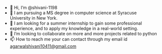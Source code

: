 - 👋 Hi, I’m @shivani-1198
- 👀 I am pursuing a MS degree in computer science at Syracuse University in New York. 
- 🌱 I am looking for a summer internship to gain some professional experience, and to apply my knowledge in a real-world setting.
- 💞️ I’m looking to collaborate on more and more projects related to python
- 📫 How to reach me your can contact through my email id agarwalshivani10411@gmail.com

<!---
shivani-1198/shivani-1198 is a ✨ special ✨ repository because its `README.md` (this file) appears on your GitHub profile.
You can click the Preview link to take a look at your changes.
--->
